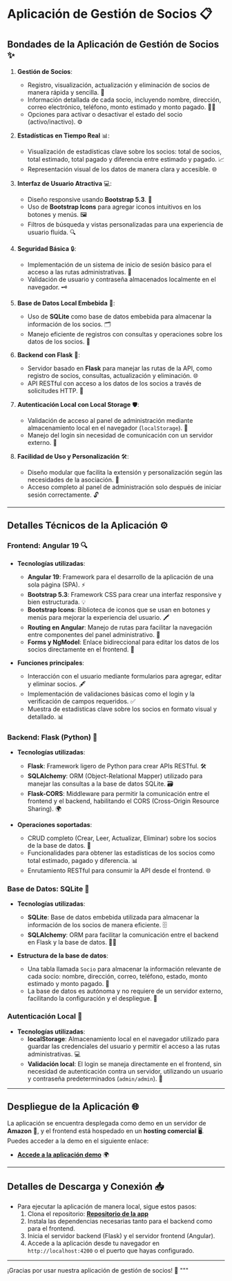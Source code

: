# Aplicación de Gestión de Socios 📋

## **Bondades de la Aplicación de Gestión de Socios** ✨

1. **Gestión de Socios**:
   - Registro, visualización, actualización y eliminación de socios de manera rápida y sencilla. 👥
   - Información detallada de cada socio, incluyendo nombre, dirección, correo electrónico, teléfono, monto estimado y monto pagado. 📧📱
   - Opciones para activar o desactivar el estado del socio (activo/inactivo). ⚙️

2. **Estadísticas en Tiempo Real** 📊:
   - Visualización de estadísticas clave sobre los socios: total de socios, total estimado, total pagado y diferencia entre estimado y pagado. 📈
   - Representación visual de los datos de manera clara y accesible. 🌐

3. **Interfaz de Usuario Atractiva** 💻:
   - Diseño responsive usando **Bootstrap 5.3**. 📱
   - Uso de **Bootstrap Icons** para agregar iconos intuitivos en los botones y menús. 🖼️
   - Filtros de búsqueda y vistas personalizadas para una experiencia de usuario fluida. 🔍

4. **Seguridad Básica** 🔒:
   - Implementación de un sistema de inicio de sesión básico para el acceso a las rutas administrativas. 🚪
   - Validación de usuario y contraseña almacenados localmente en el navegador. 🗝️

5. **Base de Datos Local Embebida** 💾:
   - Uso de **SQLite** como base de datos embebida para almacenar la información de los socios. 🗂️
   - Manejo eficiente de registros con consultas y operaciones sobre los datos de los socios. 📅

6. **Backend con Flask** 🔧:
   - Servidor basado en **Flask** para manejar las rutas de la API, como registro de socios, consultas, actualización y eliminación. 🌐
   - API RESTful con acceso a los datos de los socios a través de solicitudes HTTP. 🔄

7. **Autenticación Local con Local Storage** 🛡️:
   - Validación de acceso al panel de administración mediante almacenamiento local en el navegador (`localStorage`). 🔑
   - Manejo del login sin necesidad de comunicación con un servidor externo. 📡

8. **Facilidad de Uso y Personalización** 🛠️:
   - Diseño modular que facilita la extensión y personalización según las necesidades de la asociación. 🔄
   - Acceso completo al panel de administración solo después de iniciar sesión correctamente. 🔓

---

## **Detalles Técnicos de la Aplicación** ⚙️

### **Frontend: Angular 19** 🔍

- **Tecnologías utilizadas**:
  - **Angular 19**: Framework para el desarrollo de la aplicación de una sola página (SPA). ⚡
  - **Bootstrap 5.3**: Framework CSS para crear una interfaz responsive y bien estructurada. 💡
  - **Bootstrap Icons**: Biblioteca de iconos que se usan en botones y menús para mejorar la experiencia del usuario. 🖍️
  - **Routing en Angular**: Manejo de rutas para facilitar la navegación entre componentes del panel administrativo. 🔄
  - **Forms y NgModel**: Enlace bidireccional para editar los datos de los socios directamente en el frontend. 📝

- **Funciones principales**:
  - Interacción con el usuario mediante formularios para agregar, editar y eliminar socios. 🖋️
  - Implementación de validaciones básicas como el login y la verificación de campos requeridos. ✅
  - Muestra de estadísticas clave sobre los socios en formato visual y detallado. 📊

### **Backend: Flask (Python)** 🐍

- **Tecnologías utilizadas**:
  - **Flask**: Framework ligero de Python para crear APIs RESTful. 🛠️
  - **SQLAlchemy**: ORM (Object-Relational Mapper) utilizado para manejar las consultas a la base de datos SQLite. 🗃️
  - **Flask-CORS**: Middleware para permitir la comunicación entre el frontend y el backend, habilitando el CORS (Cross-Origin Resource Sharing). 🌍

- **Operaciones soportadas**:
  - CRUD completo (Crear, Leer, Actualizar, Eliminar) sobre los socios de la base de datos. 🧩
  - Funcionalidades para obtener las estadísticas de los socios como total estimado, pagado y diferencia. 📊
  - Enrutamiento RESTful para consumir la API desde el frontend. 🌐

### **Base de Datos: SQLite** 💾

- **Tecnologías utilizadas**:
  - **SQLite**: Base de datos embebida utilizada para almacenar la información de los socios de manera eficiente. 🗄️
  - **SQLAlchemy**: ORM para facilitar la comunicación entre el backend en Flask y la base de datos. 🧑‍💻

- **Estructura de la base de datos**:
  - Una tabla llamada `Socio` para almacenar la información relevante de cada socio: nombre, dirección, correo, teléfono, estado, monto estimado y monto pagado. 📇
  - La base de datos es autónoma y no requiere de un servidor externo, facilitando la configuración y el despliegue. 🚀

### **Autenticación Local** 🔑

- **Tecnologías utilizadas**:
  - **localStorage**: Almacenamiento local en el navegador utilizado para guardar las credenciales del usuario y permitir el acceso a las rutas administrativas. 💻
  - **Validación local**: El login se maneja directamente en el frontend, sin necesidad de autenticación contra un servidor, utilizando un usuario y contraseña predeterminados (`admin/admin`). 🔐

---

## **Despliegue de la Aplicación** 🌐

La aplicación se encuentra desplegada como demo en un servidor de **Amazon** 🚀, y el frontend está hospedado en un **hosting comercial** 🖥️. Puedes acceder a la demo en el siguiente enlace:

- [**Accede a la aplicación demo**](https://tu-app-demostracion.com) 🌍

---

## **Detalles de Descarga y Conexión** 📥

- Para ejecutar la aplicación de manera local, sigue estos pasos:
  1. Clona el repositorio: [**Repositorio de la app**](https://github.com/tu-repositorio)
  2. Instala las dependencias necesarias tanto para el backend como para el frontend.
  3. Inicia el servidor backend (Flask) y el servidor frontend (Angular).
  4. Accede a la aplicación desde tu navegador en `http://localhost:4200` o el puerto que hayas configurado.

---

¡Gracias por usar nuestra aplicación de gestión de socios! 🎉
"""

